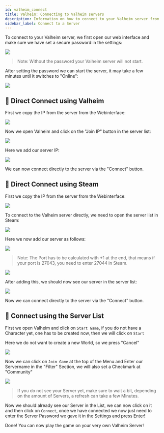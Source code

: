 ```yaml
---
id: valheim_connect
title: Valheim: Connecting to Valheim servers
description: Information on how to connect to your Valheim server from ZAP-Hosting - ZAP-Hosting.com documentation
sidebar_label: Connect to a Server
---
```


To connect to your Valheim server, we first open our web interface and make sure we have set a secure password in the settings:

![](https://screensaver01.zap-hosting.com/index.php/s/JHr9we966tNzPHZ/preview)

> Note: Without the password your Valheim server will not start.

After setting the password we can start the server, it may take a few minutes until it switches to "Online":

![](https://screensaver01.zap-hosting.com/index.php/s/rask2nLSCZCXtgS/preview)

## 📶 Direct Connect using Valheim

First we copy the IP from the server from the Webinterface:

![](https://screensaver01.zap-hosting.com/index.php/s/AHSnR64GkETsm7x/preview)


Now we open Valheim and click on the "Join IP" button in the server list:

![](https://screensaver01.zap-hosting.com/index.php/s/pTGjfqWdBMAbFmy/preview)


Here we add our server IP:

![](https://screensaver01.zap-hosting.com/index.php/s/sktWomY2m3EPPbL/preview)


We can now connect directly to the server via the "Connect" button.


## 📶 Direct Connect using Steam

First we copy the IP from the server from the Webinterface:

![](https://screensaver01.zap-hosting.com/index.php/s/AHSnR64GkETsm7x/preview)


To connect to the Valheim server directly, we need to open the server list in Steam:

![](https://screensaver01.zap-hosting.com/index.php/s/dz32my3zfBoFnis/preview)

Here we now add our server as follows:

![](https://screensaver01.zap-hosting.com/index.php/s/8qfbCNgfig8kHLW/preview)

> Note: The Port has to be calculated with +1 at the end, that means if your port is 27043, you need to enter 27044 in Steam.

![](https://screensaver01.zap-hosting.com/index.php/s/BMLcW5YMwnCt6mj/preview)

After adding this, we should now see our server in the server list:

![](https://screensaver01.zap-hosting.com/index.php/s/xtbsDSN3yDX8nEC/preview)

Now we can connect directly to the server via the "Connect" button.


## 📶 Connect using the Server List
First we open Valheim and click on `Start Game`, if you do not have a Character yet, one has to be created now, then we will click on `Start`


Here we do not want to create a new World, so we press "Cancel"

![](https://screensaver01.zap-hosting.com/index.php/s/op4tYfXA2ndgjgL/preview)

Now we can click on `Join Game` at the top of the Menu and Enter our Servername in the "Filter" Section, we will also set a Checkmark at "Community"

![](https://screensaver01.zap-hosting.com/index.php/s/tPk5TKJAxP7297s/preview)

> If you do not see your Server yet, make sure to wait a bit, depending on the amount of Servers, a refresh can take a few Minutes.

Now we should already see our Server in the List, we can now click on it and then click on `Connect`, once we have connected we now just need to enter the Server Password we gave it in the Settings and press Enter!

Done! You can now play the game on your very own Valheim Server!

